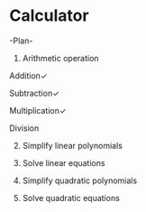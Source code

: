 # Calculator

-Plan-
1. Arithmetic operation

Addition✓

Subtraction✓

Multiplication✓

Division


2. Simplify linear polynomials


3. Solve linear equations


4. Simplify quadratic polynomials


5. Solve quadratic equations
